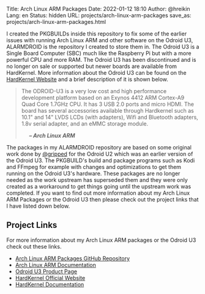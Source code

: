 Title: Arch Linux ARM Packages
Date: 2022-01-12 18:10
Author: @hreikin
Lang: en
Status: hidden
URL: projects/arch-linux-arm-packages
save_as: projects/arch-linux-arm-packages.html

I created the PKGBUILDs inside this repository to fix some of the earlier issues with running Arch Linux ARM and other software on the Odroid U3, ALARMDROID is the repository I created to store them in. The Odroid U3 is a Single Board Computer (SBC) much like the Raspberry Pi but with a more powerful CPU and more RAM. The Odroid U3 has been discontinued and is no longer on sale or supported but newer boards are available from HardKernel. More information about the Odroid U3 can be found on the [HardKernel Website](https://www.hardkernel.com/shop/odroid-u3/) and a brief description of it is shown below.

>The ODROID-U3 is a very low cost and high performance development platform based on an Exynos 4412 ARM Cortex-A9 Quad Core 1.7GHz CPU. It has 3 USB 2.0 ports and micro HDMI. The board has several accessories available through Hardkernel such as 10.1" and 14" LVDS LCDs (with adapters), Wifi and Bluetooth adapters, 1.8v serial adapter, and an eMMC storage module.
>
> &nbsp;&nbsp;&nbsp;&nbsp; **<cite>&ndash; Arch Linux ARM</cite>**

The packages in my ALARMDROID repository are based on some original work done by [@gripped](https://github.com/gripped) for the Odroid U2 which was an earlier version of the Odroid U3. The PKGBUILD's build and package programs such as Kodi and FFmpeg for example with changes and optimizations to get them running on the Odroid U3's hardware. These packages are no longer needed as the work upstream has superseded them and they were only created as a workaround to get things going until the upstream work was completed. If you want to find out more information about my Arch Linux ARM Packages or the Odroid U3 then please check out the project links that I have listed down below.

## Project Links

For more information about my Arch Linux ARM packages or the Odroid U3 check out these links.

- [Arch Linux ARM Packages GitHub Repository](https://github.com/hreikin/ALARMDROID)
- [Arch Linux ARM Documentation](https://archlinuxarm.org/platforms/armv7/samsung/odroid-u3)
- [Odroid U3 Product Page](https://www.hardkernel.com/shop/odroid-u3/)
- [HardKernel Official Website](https://www.hardkernel.com/)
- [HardKernel Documentation](https://wiki.odroid.com/)
